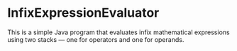 # InfixExpressionEvaluator
This is a simple Java program that evaluates infix mathematical expressions using two stacks — one for operators and one for operands.
